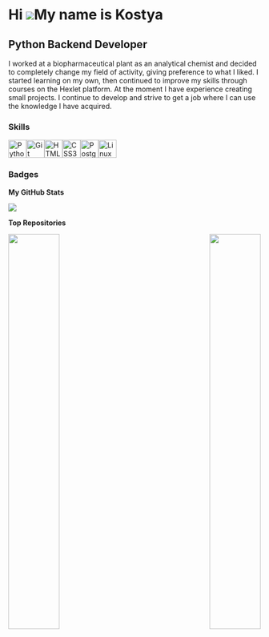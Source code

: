 Hi ![](https://user-images.githubusercontent.com/18350557/176309783-0785949b-9127-417c-8b55-ab5a4333674e.gif)My name is Kostya
==============================================================================================================================

Python Backend Developer
------------------------

I worked at a biopharmaceutical plant as an analytical chemist and decided to completely change my field of activity, giving preference to what I liked. I started learning on my own, then continued to improve my skills through courses on the Hexlet platform. At the moment I have experience creating small projects. I continue to develop and strive to get a job where I can use the knowledge I have acquired.

### Skills


<p align="left">
<a href="https://www.python.org/" target="_blank" rel="noreferrer"><img src="https://raw.githubusercontent.com/danielcranney/readme-generator/main/public/icons/skills/python-colored.svg" width="36" height="36" alt="Python" /></a><a href="https://git-scm.com/" target="_blank" rel="noreferrer"><img src="https://raw.githubusercontent.com/danielcranney/readme-generator/main/public/icons/skills/git-colored.svg" width="36" height="36" alt="Git" /></a><a href="https://developer.mozilla.org/en-US/docs/Glossary/HTML5" target="_blank" rel="noreferrer"><img src="https://raw.githubusercontent.com/danielcranney/readme-generator/main/public/icons/skills/html5-colored.svg" width="36" height="36" alt="HTML5" /></a><a href="https://www.w3.org/TR/CSS/#css" target="_blank" rel="noreferrer"><img src="https://raw.githubusercontent.com/danielcranney/readme-generator/main/public/icons/skills/css3-colored.svg" width="36" height="36" alt="CSS3" /></a><a href="https://www.postgresql.org/" target="_blank" rel="noreferrer"><img src="https://raw.githubusercontent.com/danielcranney/readme-generator/main/public/icons/skills/postgresql-colored.svg" width="36" height="36" alt="PostgreSQL" /></a><a href="https://www.linux.org" target="_blank" rel="noreferrer"><img src="https://raw.githubusercontent.com/danielcranney/readme-generator/main/public/icons/skills/linux-colored.svg" width="36" height="36" alt="Linux" /></a>
</p>


### Badges

<b>My GitHub Stats</b>

<a href="http://www.github.com/Kostyanuch-C"><img src="https://github-readme-streak-stats.herokuapp.com/?user=Kostyanuch-C&stroke=ffffff&background=1c1917&ring=0891b2&fire=0891b2&currStreakNum=ffffff&currStreakLabel=0891b2&sideNums=ffffff&sideLabels=ffffff&dates=ffffff&hide_border=true" /></a>

<b>Top Repositories</b>

<div width="100%" align="center"><a href="https://github.com/Kostyanuch-C/https://github.com/Kostyanuch-c/python-project-50" align="left"><img align="left" width="45%" src="https://github-readme-stats.vercel.app/api/pin/?username=Kostyanuch-C&repo=https://github.com/Kostyanuch-c/python-project-50&title_color=0891b2&text_color=000000&icon_color=f97316&bg_color=1c1917&hide_border=true&locale=en" /></a><a href="https://github.com/Kostyanuch-C/python-project-49" align="right"><img align="right" width="45%" src="https://github-readme-stats.vercel.app/api/pin/?username=Kostyanuch-C&repo=python-project-49&title_color=0891b2&text_color=ffffff&icon_color=f97316&bg_color=1c1917&hide_border=true&locale=en" /></a></div><br /><br /><br /><br /><br /><br /><br />
